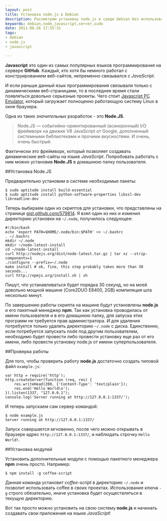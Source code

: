 ```yaml
---
layout: post
title: Установка node.js в Debian
description: Рассмотрим установку node.js в среде debian без использования sudo.
keywords: debian,node,javascript,server,sudo
date: 2011-06-26 17:55:31
tags:
- debian
- node.js
- javascript

---
```

**Javascript** это один из самых популярных языков программирования на сервере **GitHub**.
Каждый, кто хотя бы немного работал с конструированием веб-сайтов, непременно связывался с
*JavaScript*.

И если раньше данный язык программирования связывали только с динамическими
веб-страницами, то в последнее время стали появляться довольно серьезные проекты. Чего
стоит [Javascript PC Emulator][1], который загружает полноценно
работающую систему Linux в окне браузера.

Одна из таких *значительных* разработок - это **Node.JS**.

> Node.JS — событийно-ориентированный (асинхронный) I/O фреймворк на движке V8 JavaScript от
Google, дополненный системными библиотеками и прочими вкусностями. И очень, очень быстрый.

Фактически это фреймворк, который позволяет создавать динамические веб-сайты на языке
*JavaScript*. Попробовать работать с ним можно установив **Node.JS** в домашнюю папку
пользователя.

##Установка Node.JS

Предварительно установим в системе необходимые пакеты:

    $ sudo aptitude install build-essential
    $ sudo aptitude install python-software-properties libssl-dev libreadline-dev

Теперь выбираем один из скриптов для установки, что представлены на странице
[gist.github.com/579814][2]. Я взял один из них и изменил директорию
установки на `~/.node`, получилось следующее:

    #!/bin/bash
    echo 'export PATH=$HOME/.node/bin:$PATH' >> ~/.bashrc
    . ~/.bashrc
    mkdir ~/.node
    mkdir ~/node-latest-install
    cd ~/node-latest-install
    curl http://nodejs.org/dist/node-latest.tar.gz | tar xz --strip-components=1
    ./configure --prefix=~/.node
    make install # ok, fine, this step probably takes more than 30 seconds...
    curl http://npmjs.org/install.sh | sh

Пишут, что устанавливаться будет порядка 30 секунд, но на моей довольно мощной машине
(Core2DUO E8400, 2GB) компиляция шла несколько минут.

По завершению работы скрипта на машине будут установлены **node.js** и его пакетный менеджер
**npm**. Так как установка проводилась от имени пользователя и в его домашнюю папку, для
запуска этих программ не требуется прав администратора. И для удаления потребуется только
удалить директорию `~/.node` с диска. Единственно, если потребуется запускать node под
другим пользователем, необходимо будет провести либо провести установку еще раз от его
имени, либо провести установку node.js от имени суперпользователя.

##Проверка работы

Для того, чтобы проверить работу **node.js** достаточно создать типовой файл `example.js`:

    var http = require('http');
    http.createServer(function (req, res) {
        res.writeHead(200, {'Content-Type': 'text/plain'});
        res.end('Hello World\n');
    }).listen(1337, "127.0.0.1");
    console.log('Server running at http://127.0.0.1:1337/');

И теперь запускаем сам сервер командой:

    $ node example.js
    Server running at http://127.0.0.1:1337/

Запуск совершается мгновенно, после чего можно открывать в браузере адрес
`http://127.0.0.1:1337/`, и наблюдать строчку `Hello World!`.

##Установка модулей

Установить дополнительные модули с помощью пакетного менеджера **npm** очень просто.
Например:

    $ npm install -g coffee-script

Данная команда установит *coffee-script* в директорию `~/.node` и позволит использовать
coffee в своих проектах. Использование ключа `-g` строго обязательно, иначе установка
будет осуществляться в текущую директорию.

Вот так просто можно установить на свою систему **node.js** и начинать создавать свои
приложения на языке *JavaScript*!


[1]: http://bellard.org/jslinux/ "Javascript PC Emulator"
[2]: https://gist.github.com/579814 "Scripts for install node.js"
